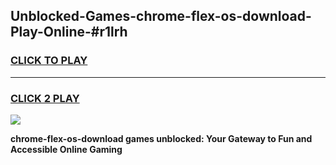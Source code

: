 
## Unblocked-Games-chrome-flex-os-download-Play-Online-#r1lrh
<h3>
<a href="https://premium.freeplayer.one?title=chrome-flex-os-download&ref=24F">CLICK TO PLAY</a></h3>
<hr>

<h3>
<a href="https://premium.freeplayer.one?title=chrome-flex-os-download&ref=24F">CLICK 2 PLAY</a>
  
</h3>

<a href="https://premium.freeplayer.one?title=chrome-flex-os-download&ref=24F/"><img src="https://clearcache.store/games.png"></a>


**chrome-flex-os-download games unblocked: Your Gateway to Fun and Accessible Online Gaming**
